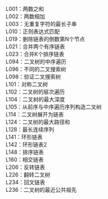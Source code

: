 L001：两数之和  
L002：两数相加  
L003：无重复字符的最长子串  
L010：正则表达式匹配  
L019：删除链表的倒数第N个节点  
L021：合并两个有序链表  
L023：合并K个排序链表  
L094：二叉树的中序遍历  
L096：不同的二叉搜索树  
L098：验证二叉搜索树  
L101：对称二叉树  
L102：二叉树的层次遍历  
L104：二叉树的最大深度  
L105：从前序与中序遍历序列构造二叉树  
L114：二叉树展开为链表  
L124：二叉树的最大路径和  
L128：最长连续序列  
L141：环形链表  
L142：环形链表2  
L148：排序链表  
L160：相交链表  
L206：反转链表  
L226：翻转二叉树  
L234：回文链表  
L236：二叉树的最近公共祖先  


